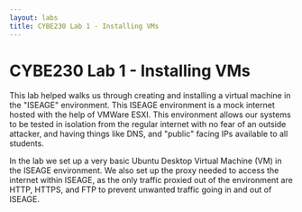 ```yaml
---
layout: labs
title: CYBE230 Lab 1 - Installing VMs
---
```

# CYBE230 Lab 1 - Installing VMs

This lab helped walks us through creating and installing a virtual machine in the "ISEAGE" environment. This ISEAGE environment is a mock internet hosted with the help of VMWare ESXI. This environment allows our systems to be tested in isolation from the regular internet with no fear of an outside attacker, and having things like DNS, and "public" facing IPs available to all students.

In the lab we set up a very basic Ubuntu Desktop Virtual Machine (VM) in the ISEAGE environment. We also set up the proxy needed to access the internet within ISEAGE, as the only traffic proxied out of the environment are HTTP, HTTPS, and FTP to prevent unwanted traffic going in and out of ISEAGE.
